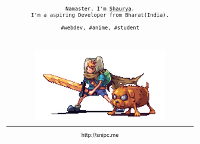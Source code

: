 <p align="center">
  <br>
  <br>
  <br>
  <samp>Namaster. I'm <a href="https://github.com/realsnipc">Shaurya</a>.<br> I'm a aspiring Developer from Bharat(India).<br><br>#webdev, #anime, #student</samp>
  <br>
  <br>
  <br>
  <br>
  <img src="preview.gif" width="350" />
</p>

------------
<p align="center">http://snipc.me</p>
